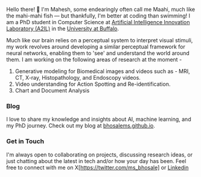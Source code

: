 
Hello there! 👋 I'm Mahesh, some endearingly often call me Maahi, much like the mahi-mahi fish — but thankfully, I'm better at coding than swimming! I am a PhD student in Computer Science at [Artificial Intelligence Innovation Laboratory (A2IL)](https://www.buffalo.edu/ai-data-science/research/organizations/innovation-lab.html) in the [University at Buffalo](https://www.buffalo.edu/). 

Much like our brain relies on a perceptual system to interpret visual stimuli, my work revolves around developing a similar perceptual framework for neural networks, enabling them to 'see' and understand the world around them. I am working on the following areas of research at the moment -
1. Generative modeling for Biomedical images and videos such as - MRI, CT, X-ray, Histopathology, and Endoscopy videos.
2. Video understanding for Action Spotting and Re-identification.
3. Chart and Document Analysis
### Blog

I love to share my knowledge and insights about AI, machine learning, and my PhD journey. Check out my blog at [bhosalems.github.io](https://bhosalems.github.io).

### Get in Touch

I'm always open to collaborating on projects, discussing research ideas, or just chatting about the latest in tech and/or how your day has been. Feel free to connect with me on X[https://twitter.com/ms_bhosale] or [Linkedin](https://www.linkedin.com/in/maheshsbhosale/)
